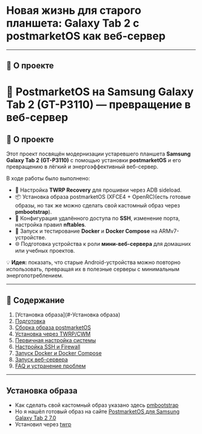 # Новая жизнь для старого планшета: Galaxy Tab 2 с postmarketOS как веб-сервер

---

## 🚀 О проекте

# 📱 PostmarketOS на Samsung Galaxy Tab 2 (GT-P3110) — превращение в веб-сервер

## 📖 О проекте
Этот проект посвящён модернизации устаревшего планшета **Samsung Galaxy Tab 2 (GT-P3110)** с помощью установки **postmarketOS** и его превращению в лёгкий и энергоэффективный веб-сервер.

В ходе работы было выполнено:
- 🔧 Настройка **TWRP Recovery** для прошивки через ADB sideload.
- 📦 Установка образа postmarketOS (XFCE4 + OpenRC)(есть готовые образы, но так же можно сделать свой кастомный образ через **pmbootstrap**).
- 🔐 Конфигурация удалённого доступа по **SSH**, изменение порта, настройка правил **nftables**.
- 🐳 Запуск и тестирование **Docker** и **Docker Compose** на ARMv7-устройстве.
- 🌐 Подготовка устройства к роли **мини-веб-сервера** для домашних или учебных проектов.

💡 **Идея:** показать, что старые Android-устройства можно повторно использовать, превращая их в полезные серверы с минимальным энергопотреблением.

---

## 📂 Содержание
1. [Установка образа](#-Установка образа)
2. [Подготовка](#-подготовка)
3. [Сборка образа postmarketOS](#-сборка-образа-postmarketos)
4. [Установка через TWRP/CWM](#-установка-через-twrpcwm)
5. [Первичная настройка системы](#-первичная-настройка-системы)
6. [Настройка SSH и Firewall](#-настройка-ssh-и-firewall)
7. [Запуск Docker и Docker Compose](#-запуск-docker-и-docker-compose)
8. [Запуск веб-сервера](#-запуск-веб-сервера)
9. [FAQ и устранение проблем](#-faq-и-устранение-проблем)

---

## Установка образа 

- Как сделать свой кастомный образ указано здесь [pmbootstrap](https://wiki.postmarketos.org/wiki/Pmbootstrap/Using_pmbootstrap) 
- Но я нашёл готовый образ на сайте [PostmarketOS для Samsung Galaxy Tab 2 7.0](https://images.postmarketos.org/bpo/v25.06/samsung-espresso7/)
- Установил через [twrp](https://eu.dl.twrp.me/p3110/)


